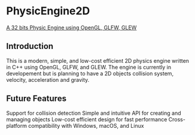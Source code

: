 # PhysicEngine2D
<ins>A 32 bits Physic Engine using OpenGL, GLFW, GLEW</ins>

## Introduction
This is a modern, simple, and low-cost efficient 2D physics engine written in C++ using OpenGL, GLFW, and GLEW. The engine is currently in developement but is planning to have a 2D objects collision system, velocity, acceleration and gravity.

## Future Features
Support for collision detection
Simple and intuitive API for creating and managing objects
Low-cost efficient design for fast performance
Cross-platform compatibility with Windows, macOS, and Linux
